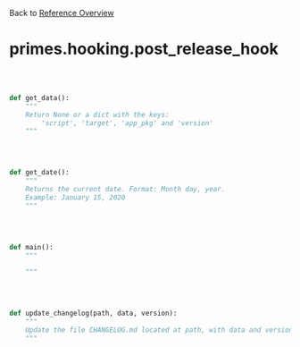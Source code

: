 
Back to [Reference Overview](https://github.com/pyrustic/primes/blob/master/docs/reference)

# primes.hooking.post\_release\_hook



<br>


```python

def get_data():
    """
    Return None or a dict with the keys:
        'script', 'target', 'app_pkg' and 'version'
    """

```

<br>

```python

def get_date():
    """
    Returns the current date. Format: Month day, year.
    Example: January 15, 2020
    """

```

<br>

```python

def main():
    """
    
    """

```

<br>

```python

def update_changelog(path, data, version):
    """
    Update the file CHANGELOG.md located at path, with data and version 
    """

```

